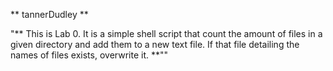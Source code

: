 ** tannerDudley **

"\*\* This is Lab 0. It is a simple shell script that count the amount of files in a given directory and add them to a new text file. If that file detailing the names of files exists, overwrite it. \*\*""

